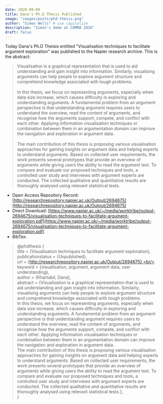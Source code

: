 ```yaml
---
date: 2020-09-09
title: Dana's Ph.D Thesis Published
image: "images/posts/phd-thesis.png"
author: "Simon Wells" # use capitalize
description: "Simon's demo at COMMA 2020"
draft: false
---
```


Today Dana's Ph.D Theisis entitled "Visualisation techniques to facilitate argument exploration" was published to the Napier research archive. This is the abstract:

> Visualisation is a graphical representation that is used to aid understanding and gain insight into information. Similarly, visualising arguments can help people to explore argument structure and comprehend knowledge associated with tough problems.  <br/><br/> In this thesis, we focus on representing arguments, especially when data size increase, which causes difficulty in exploring and understanding arguments. A fundamental problem from an argument perspective is that understanding argument requires users to understand the overview, read the content of arguments, and recognise how the arguments support, compete, and conflict with each other. Applying information visualisation techniques or combination between them in an argumentation domain can improve the navigation and exploration in argument data. <br/><br/> The main contribution of this thesis is proposing various visualisation approaches for gaining insights on argument data and helping experts to understand arguments. Based on collected user requirements, the work presents several prototypes that provide an overview of arguments while giving users the ability to read the argument text. To compare and evaluate our proposed techniques and tools, a controlled user study and interviews with argument experts are conducted. The collected qualitative and quantitative results are thoroughly analysed using relevant statistical tests.

* Open Access Repository Record: [http://researchrepository.napier.ac.uk/Output/2694675](http://researchrepository.napier.ac.uk/Output/2694675)
* Direct Download: [https://www.napier.ac.uk/~/media/worktribe/output-2694675/visualisation-techniques-to-facilitate-argument-exploration.pdf](https://www.napier.ac.uk/~/media/worktribe/output-2694675/visualisation-techniques-to-facilitate-argument-exploration.pdf)
* BibTex:<br/> 

> @phdthesis {<br/>
	title = {Visualisation techniques to facilitate argument exploration},<br/>
    publicationstatus = {Unpublished},<br/>
	url = {http://researchrepository.napier.ac.uk/Output/2694675},<br/>
	keyword = {visualisation, argument, argument data, user understanding},<br/>
	author = {Khartabil, Dana},<br/>
	abstract = {Visualisation is a graphical representation that is used to aid understanding and gain insight into information. Similarly, visualising arguments can help people to explore argument structure and comprehend knowledge associated with tough problems.<br/>
In this thesis, we focus on representing arguments, especially when data size increase, which causes difficulty in exploring and understanding arguments. A fundamental problem from an argument perspective is that understanding argument requires users to understand the overview, read the content of arguments, and recognise how the arguments support, compete, and conflict with each other. Applying information visualisation techniques or combination between them in an argumentation domain can improve the navigation and exploration in argument data.<br/>
The main contribution of this thesis is proposing various visualisation approaches for gaining insights on argument data and helping experts to understand arguments. Based on collected user requirements, the work presents several prototypes that provide an overview of arguments while giving users the ability to read the argument text. To compare and evaluate our proposed techniques and tools, a controlled user study and interviews with argument experts are conducted. The collected qualitative and quantitative results are thoroughly analysed using relevant statistical tests.},<br/>
}<br/>
